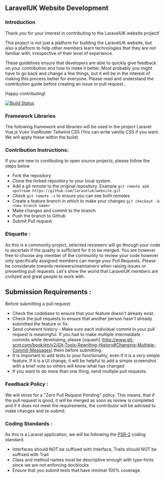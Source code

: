 ## LaravelUK Website Development

### Introduction

Thank you for your interest in contributing to the LaravelUK website project!  

This project is not just a platform for building the LaravelUK website, but also a platform to help other members learn technologies that they are not familiar with; irrespective of their level of experience.

These guidelines ensure that developers are able to quickly give feedback on your contribution and how to make it better. Most probably you might have to go back and change a few things, but it will be in the interest of making this process better for everyone. Please read and understand the contribution guide before creating an issue or pull request..

Happy contributing!

[![Build Status](https://travis-ci.org/laraveluk/website.svg?branch=master)](https://travis-ci.org/laraveluk/website)

### Framework Libraries ###
The following framework and libraries will be used in the project
Laravel
Vue.js
Vuex
VueRouter
Tailwind CSS (You can write vanilla CSS if you want. We will apply these within the build)

### Contribution Instructions:
If you are new to contibuting to open source projects, please follow the steps below
- Fork the repository
- Clone the forked repository to your local system
- Add a git remote to the original repository. Example `git remote add upstream https://github.com/laraveluk/website.git`
- Check `git remote -v` to ensure you can see both remotes
- Create a feature branch in which to make your changes `git checkout -b <new branch name>`
- Make changes and commit to the branch
- Push the branch to Github
- Submit Pull request

### Etiquette :
As this is a community project, selected reviewers will go through your code to ascertain if the quality is sufficient for it to be merged. You are however free to choose any member of the community to review your code however only specifically assigned members can merge your Pull Requests. Please be considerate towards reviewers/maintainers when raising issues or presenting pull requests. Let's show the world that LaravelUK members are civilized and great people to work with.

## Submission Requirements :
Before submitting a pull request:
- Check the codebase to ensure that your feature doesn't already exist.
- Check the pull requests to ensure that another person hasn't already submitted the feature or fix.
- Send coherent history - Make sure each individual commit in your pull request is meaningful. If you had to make multiple intermediate - commits while developing, please [squash] (http://www.git-scm.com/book/en/v2/Git-Tools-Rewriting-History#Changing-Multiple-Commit-Messages) them before submitting.
- It is important to add tests to your functionality, even if it is a very simple feature. If it is a UI change, it will be helpful to add a simple screenshot with a brief note so others will know what has changed
- If you want to do more than one thing, send multiple pull requests.

### Feedback Policy :

We will strive for a "Zero Pull Request Pending" policy. This means, that if the pull request is good, it will be merged as soon as review is completed and if it does not meet the requirements, the contributor will be advised to make changes and re-submit.


### Coding Standards :
As this is a Laravel application, we will be following the [PSR-2](https://github.com/php-fig/fig-standards/blob/master/accepted/PSR-2-coding-style-guide.md) coding standard.
 - Interfaces should NOT be suffixed with Interface, Traits should NOT be suffixed with Trait
 - Class and method names must be descriptive enough with type-hints since we are not enforcing docblocks
 - Ensure that you submit tests that have minimal 100% coverage.
